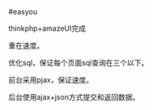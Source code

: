 #easyou

thinkphp+amazeUI完成

重在速度。

优化sql，保证每个页面sql查询在三个以下。

前台采用pjax，保证速度。

后台使用ajax+json方式提交和返回数据。
